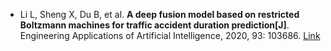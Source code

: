 * Li L, Sheng X, Du B, et al. <b>A deep fusion model based on restricted Boltzmann machines for traffic accident duration prediction[J]</b>. Engineering Applications of Artificial Intelligence, 2020, 93: 103686. [Link](https://www.sciencedirect.com/science/article/pii/S0952197620301226)